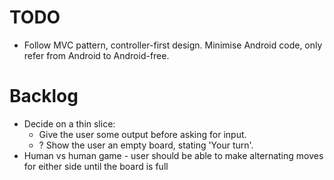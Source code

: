 TODO
====

- Follow MVC pattern, controller-first design. Minimise Android code, only refer from Android to Android-free.

Backlog
=======

- Decide on a thin slice:
    - Give the user some output before asking for input.
    - ? Show the user an empty board, stating 'Your turn'.
- Human vs human game - user should be able to make alternating moves for either side until the board is full

